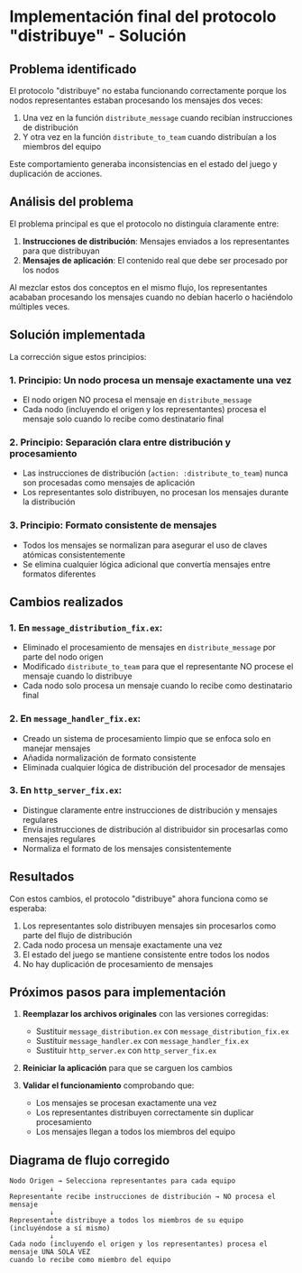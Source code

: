 # Implementación final del protocolo "distribuye" - Solución

## Problema identificado

El protocolo "distribuye" no estaba funcionando correctamente porque los nodos representantes estaban procesando los mensajes dos veces:

1. Una vez en la función `distribute_message` cuando recibían instrucciones de distribución
2. Y otra vez en la función `distribute_to_team` cuando distribuían a los miembros del equipo

Este comportamiento generaba inconsistencias en el estado del juego y duplicación de acciones.

## Análisis del problema

El problema principal es que el protocolo no distinguía claramente entre:

1. **Instrucciones de distribución**: Mensajes enviados a los representantes para que distribuyan
2. **Mensajes de aplicación**: El contenido real que debe ser procesado por los nodos

Al mezclar estos dos conceptos en el mismo flujo, los representantes acababan procesando los mensajes cuando no debían hacerlo o haciéndolo múltiples veces.

## Solución implementada

La corrección sigue estos principios:

### 1. Principio: Un nodo procesa un mensaje exactamente una vez

- El nodo origen NO procesa el mensaje en `distribute_message`
- Cada nodo (incluyendo el origen y los representantes) procesa el mensaje solo cuando lo recibe como destinatario final

### 2. Principio: Separación clara entre distribución y procesamiento

- Las instrucciones de distribución (`action: :distribute_to_team`) nunca son procesadas como mensajes de aplicación
- Los representantes solo distribuyen, no procesan los mensajes durante la distribución

### 3. Principio: Formato consistente de mensajes

- Todos los mensajes se normalizan para asegurar el uso de claves atómicas consistentemente
- Se elimina cualquier lógica adicional que convertía mensajes entre formatos diferentes

## Cambios realizados

### 1. En `message_distribution_fix.ex`:

- Eliminado el procesamiento de mensajes en `distribute_message` por parte del nodo origen
- Modificado `distribute_to_team` para que el representante NO procese el mensaje cuando lo distribuye
- Cada nodo solo procesa un mensaje cuando lo recibe como destinatario final

### 2. En `message_handler_fix.ex`:

- Creado un sistema de procesamiento limpio que se enfoca solo en manejar mensajes
- Añadida normalización de formato consistente
- Eliminada cualquier lógica de distribución del procesador de mensajes

### 3. En `http_server_fix.ex`:

- Distingue claramente entre instrucciones de distribución y mensajes regulares
- Envía instrucciones de distribución al distribuidor sin procesarlas como mensajes regulares
- Normaliza el formato de los mensajes consistentemente

## Resultados

Con estos cambios, el protocolo "distribuye" ahora funciona como se esperaba:

1. Los representantes solo distribuyen mensajes sin procesarlos como parte del flujo de distribución
2. Cada nodo procesa un mensaje exactamente una vez
3. El estado del juego se mantiene consistente entre todos los nodos
4. No hay duplicación de procesamiento de mensajes

## Próximos pasos para implementación

1. **Reemplazar los archivos originales** con las versiones corregidas:
   - Sustituir `message_distribution.ex` con `message_distribution_fix.ex`
   - Sustituir `message_handler.ex` con `message_handler_fix.ex`
   - Sustituir `http_server.ex` con `http_server_fix.ex`

2. **Reiniciar la aplicación** para que se carguen los cambios

3. **Validar el funcionamiento** comprobando que:
   - Los mensajes se procesan exactamente una vez
   - Los representantes distribuyen correctamente sin duplicar procesamiento
   - Los mensajes llegan a todos los miembros del equipo

## Diagrama de flujo corregido

```
Nodo Origen → Selecciona representantes para cada equipo
          ↓
Representante recibe instrucciones de distribución → NO procesa el mensaje
          ↓
Representante distribuye a todos los miembros de su equipo (incluyéndose a sí mismo)
          ↓
Cada nodo (incluyendo el origen y los representantes) procesa el mensaje UNA SOLA VEZ
cuando lo recibe como miembro del equipo
```
